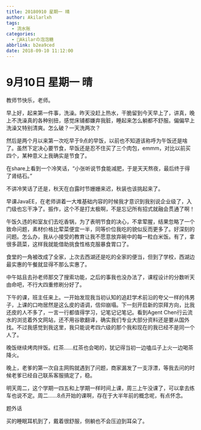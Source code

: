 ```yaml
---
title: 20180910 星期一 晴
author: Akilarlxh
tags:
  - 流水账
categories:
  - 🍬Akilarの泡泡糖
abbrlink: b2ea9ced
date: 2018-09-10 11:12:00
---
```

# 9月10日 星期一 晴

教师节快乐，老师。

早上好，起来第一件事，洗澡。昨天没赶上热水，干脆留到今天早上了，讲真，晚上不洗澡真的各种别扭，感觉床铺都嫌弃我脏，睡起来怎么躺都不舒服。偏偏早上洗澡又特别清爽。怎么破？一天洗两次？

然后是两个月以来第一次吃早于9点的早饭，以前也不知道该称呼为午饭还是啥了。虽然下定决心要节食，早饭还是忍不住买了三个肉包，emmm，对比以前买四个，某种意义上我确实是节食了。

在share上看到一个冷笑话，“小张听说节食能减肥，于是天天熬夜，最后终于得了肾结石。”

不讲冷笑话了还是，秋天在白露时节姗姗来迟，秋装也该挑起来了。

早课JavaEE，在老师讲着一大堆基础内容的时候我才意识到我别说企业级了，入门级也忘干净了。振作，这个不是打太极啊，不是忘记所有招式就融会贯通了啊！

午饭久违的和室友们去吃香锅，为了表明节食的决心，不拿荤腥，结果忽略了一个致命问题，素材价格比荤菜便宜一半，同等价位我吃的貌似反而更多了。好深刻的问题。怎么办，我从小接受的教育让我不愿意放弃碗中的每一粒白米饭。有了，拿很多蔬菜，这样我就能借助挑食性格克服暴食胃口了。

食堂的一角被改成了全家，上次去西湖还是吃的全家的便当，但到了学校，西湖边最实惠的午餐就显得不那么实惠了。

中午姑且去孙老师那交了搜索功能，之后的事我也没办法了，课程设计的分数听天由命吧，不行大四重修刷分好了。

下午的课，班主任来上。一开始发现我当初认知的追赶学术前沿的夸父一样的伟男子，上课的口吻居然是这么皮的语调，信仰崩塌。下一刻开启新的崇拜方向，比我还皮的人不多了，一言一行都值得学习，记笔记记笔记。看到Agent Chen行云流水的浏览着外文网站，还不用谷歌翻译，确实我们专业大部分资料还是要从国外找。不过我感觉到我这里，我只能说考四六级的那个我和现在的我已经不是同一个人了。

晚饭继续烤肉拌饭。红茶……红茶也会喝的，犹记得当初一边嗑瓜子上火一边喝茶降火。

晚上，老爹的第一次自主网购就遇到了问题，商家漏发了一支浮漂，等我去问的时候老爹已经自己联系客服搞定了，稳。

明天周二，这个学期一四五和上学期一样时间上课，周三上午没课了，可以拿去练车也说不定。周二……8点开始的课啊，存在于大半年前的概念呢，有点怀念。

题外话

买的睡眠耳机到了，戴着很舒服，侧躺也不会压迫到耳朵了。